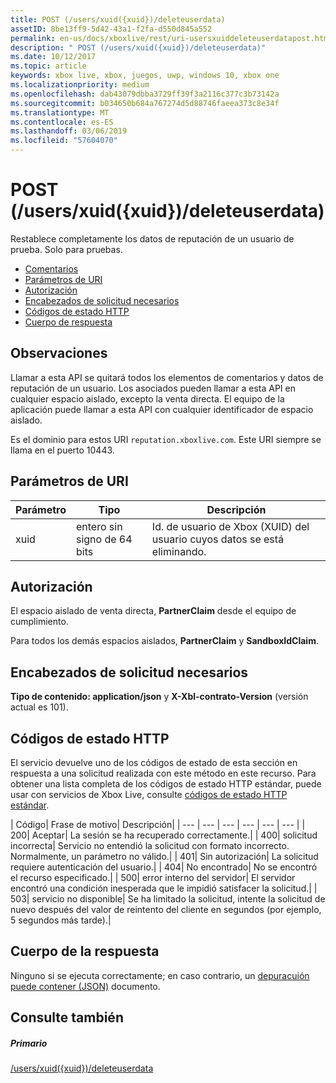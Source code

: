 ```yaml
---
title: POST (/users/xuid({xuid})/deleteuserdata)
assetID: 8be13ff9-5d42-43a1-f2fa-d550d845a552
permalink: en-us/docs/xboxlive/rest/uri-usersxuiddeleteuserdatapost.html
description: " POST (/users/xuid({xuid})/deleteuserdata)"
ms.date: 10/12/2017
ms.topic: article
keywords: xbox live, xbox, juegos, uwp, windows 10, xbox one
ms.localizationpriority: medium
ms.openlocfilehash: dab43079dbba3729ff39f3a2116c377c3b73142a
ms.sourcegitcommit: b034650b684a767274d5d88746faeea373c8e34f
ms.translationtype: MT
ms.contentlocale: es-ES
ms.lasthandoff: 03/06/2019
ms.locfileid: "57604070"
---
```

# <a name="post-usersxuidxuiddeleteuserdata"></a>POST (/users/xuid({xuid})/deleteuserdata)
Restablece completamente los datos de reputación de un usuario de prueba. Solo para pruebas.

  * [Comentarios](#ID4EQ)
  * [Parámetros de URI](#ID4E5)
  * [Autorización](#ID4EJB)
  * [Encabezados de solicitud necesarios](#ID4E3B)
  * [Códigos de estado HTTP](#ID4EHC)
  * [Cuerpo de respuesta](#ID4EJF)

<a id="ID4EQ"></a>


## <a name="remarks"></a>Observaciones

Llamar a esta API se quitará todos los elementos de comentarios y datos de reputación de un usuario. Los asociados pueden llamar a esta API en cualquier espacio aislado, excepto la venta directa. El equipo de la aplicación puede llamar a esta API con cualquier identificador de espacio aislado.

Es el dominio para estos URI `reputation.xboxlive.com`. Este URI siempre se llama en el puerto 10443.

<a id="ID4E5"></a>


## <a name="uri-parameters"></a>Parámetros de URI

| Parámetro| Tipo| Descripción|
| --- | --- | --- |
| xuid| entero sin signo de 64 bits| Id. de usuario de Xbox (XUID) del usuario cuyos datos se está eliminando.|

<a id="ID4EJB"></a>


## <a name="authorization"></a>Autorización

El espacio aislado de venta directa, **PartnerClaim** desde el equipo de cumplimiento.

Para todos los demás espacios aislados, **PartnerClaim** y **SandboxIdClaim**.

<a id="ID4E3B"></a>


## <a name="required-request-headers"></a>Encabezados de solicitud necesarios

**Tipo de contenido: application/json** y **X-Xbl-contrato-Version** (versión actual es 101).

<a id="ID4EHC"></a>


## <a name="http-status-codes"></a>Códigos de estado HTTP

El servicio devuelve uno de los códigos de estado de esta sección en respuesta a una solicitud realizada con este método en este recurso. Para obtener una lista completa de los códigos de estado HTTP estándar, puede usar con servicios de Xbox Live, consulte [códigos de estado HTTP estándar](../../additional/httpstatuscodes.md).

| Código| Frase de motivo| Descripción|
| --- | --- | --- | --- | --- | --- |
| 200| Aceptar| La sesión se ha recuperado correctamente.|
| 400| solicitud incorrecta| Servicio no entendió la solicitud con formato incorrecto. Normalmente, un parámetro no válido.|
| 401| Sin autorización| La solicitud requiere autenticación del usuario.|
| 404| No encontrado| No se encontró el recurso especificado.|
| 500| error interno del servidor| El servidor encontró una condición inesperada que le impidió satisfacer la solicitud.|
| 503| servicio no disponible| Se ha limitado la solicitud, intente la solicitud de nuevo después del valor de reintento del cliente en segundos (por ejemplo, 5 segundos más tarde).|

<a id="ID4EJF"></a>


## <a name="response-body"></a>Cuerpo de la respuesta

Ninguno si se ejecuta correctamente; en caso contrario, un [depuracuión puede contener (JSON)](../../json/json-serviceerror.md) documento.

<a id="ID4EWF"></a>


## <a name="see-also"></a>Consulte también

<a id="ID4EYF"></a>


##### <a name="parent"></a>Primario

[/users/xuid({xuid})/deleteuserdata](uri-usersxuiddeleteuserdata.md)
